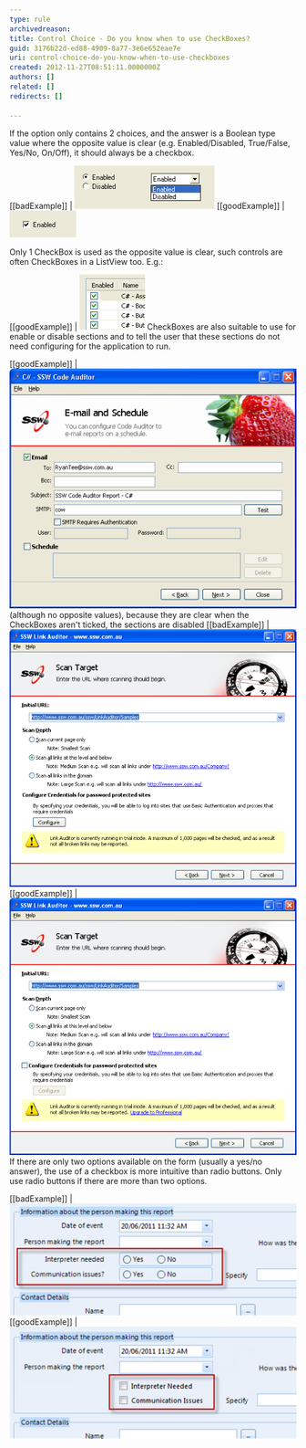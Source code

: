 ```yaml
---
type: rule
archivedreason: 
title: Control Choice - Do you know when to use CheckBoxes?
guid: 3176b22d-ed88-4909-8a77-3e6e652eae7e
uri: control-choice-do-you-know-when-to-use-checkboxes
created: 2012-11-27T08:51:11.0000000Z
authors: []
related: []
redirects: []

---
```


If the option only contains 2 choices, and the answer is a Boolean type value where the opposite value is clear (e.g. Enabled/Disabled, True/False, Yes/No, On/Off), it should always be a checkbox.

[[badExample]]
| ![Boolean options not using CheckBox](../../assets/NotUsingCheckBox.gif)
[[goodExample]]
| ![A CheckBox is used for Boolean type value](../../assets/UsingCheckBox.gif)
<!--endintro-->

Only 1 CheckBox is used as the opposite value is clear, such controls are often CheckBoxes in a ListView too. E.g.:

[[goodExample]]
| ![CheckBoxes in a ListView](../../assets/CheckBoxesInListView.gif)
CheckBoxes are also suitable to use for enable or disable sections and to tell the user that these sections do not need configuring for the application to run.

[[goodExample]]
| ![CheckBoxes are used](../../assets/CheckBoxSection.gif)(although no opposite values), because they are clear when the CheckBoxes aren't ticked, the sections are disabled 
[[badExample]]
| ![This screen implies that Configuring Credentials is required](../../assets/UseCheckBoxBad.gif)
[[goodExample]]
| ![This screen uses a CheckBox to signify that Configure Credentials is optional](../../assets/UseCheckBoxGood.gif)
If there are only two options available on the form (usually a yes/no answer), the use of a checkbox is more intuitive than radio buttons. Only use radio buttons if there are more than two options.

[[badExample]]
| ![Radio buttons are not appropriate when there are only two options](../../assets/radio-for-two-options.jpg)
[[goodExample]]
| ![These yes/no questions have a better representation with checkboxes](../../assets/checkbox-for-two-options.jpg)

